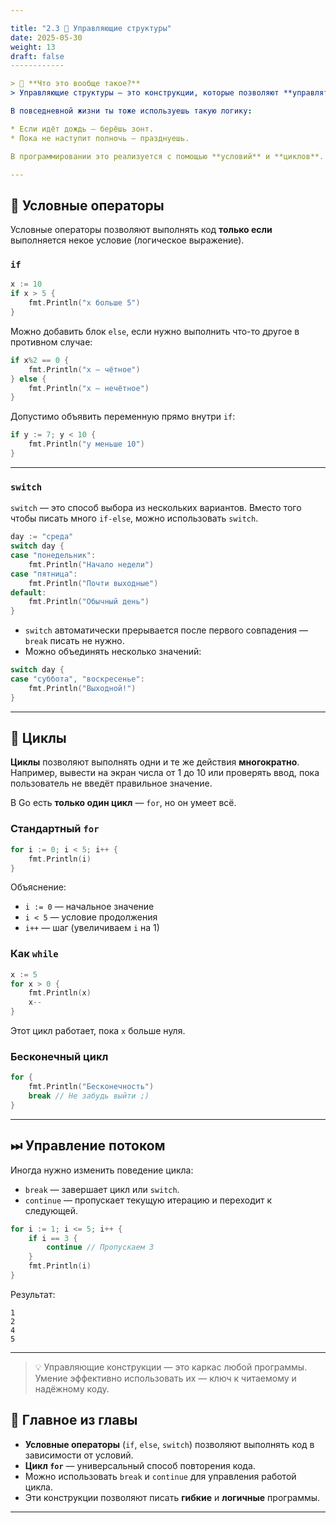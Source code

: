 ```yaml
---

title: "2.3 🔀 Управляющие структуры"
date: 2025-05-30
weight: 13
draft: false
------------

> 💬 **Что это вообще такое?**
> Управляющие структуры — это конструкции, которые позволяют **управлять ходом выполнения программы**. Благодаря им, мы можем сказать компьютеру: «если A, то сделай B», или «выполняй C до тех пор, пока не станет D».

В повседневной жизни ты тоже используешь такую логику:

* Если идёт дождь — берёшь зонт.
* Пока не наступит полночь — празднуешь.

В программировании это реализуется с помощью **условий** и **циклов**. Давай разбираться по порядку.

---
```


## 🧭 Условные операторы

Условные операторы позволяют выполнять код **только если** выполняется некое условие (логическое выражение).

### `if`

```go
x := 10
if x > 5 {
    fmt.Println("x больше 5")
}
```

Можно добавить блок `else`, если нужно выполнить что-то другое в противном случае:

```go
if x%2 == 0 {
    fmt.Println("x — чётное")
} else {
    fmt.Println("x — нечётное")
}
```

Допустимо объявить переменную прямо внутри `if`:

```go
if y := 7; y < 10 {
    fmt.Println("y меньше 10")
}
```

---

### `switch`

`switch` — это способ выбора из нескольких вариантов. Вместо того чтобы писать много `if-else`, можно использовать `switch`.

```go
day := "среда"
switch day {
case "понедельник":
    fmt.Println("Начало недели")
case "пятница":
    fmt.Println("Почти выходные")
default:
    fmt.Println("Обычный день")
}
```

- `switch` автоматически прерывается после первого совпадения — `break` писать не нужно.
- Можно объединять несколько значений:

```go
switch day {
case "суббота", "воскресенье":
    fmt.Println("Выходной!")
}
```

---

## 🔁 Циклы

**Циклы** позволяют выполнять одни и те же действия **многократно**. Например, вывести на экран числа от 1 до 10 или проверять ввод, пока пользователь не введёт правильное значение.

В Go есть **только один цикл** — `for`, но он умеет всё.

### Стандартный `for`

```go
for i := 0; i < 5; i++ {
    fmt.Println(i)
}
```

Объяснение:

- `i := 0` — начальное значение
- `i < 5` — условие продолжения
- `i++` — шаг (увеличиваем `i` на 1)

### Как `while`

```go
x := 5
for x > 0 {
    fmt.Println(x)
    x--
}
```

Этот цикл работает, пока `x` больше нуля.

### Бесконечный цикл

```go
for {
    fmt.Println("Бесконечность")
    break // Не забудь выйти ;)
}
```

---

## ⏭ Управление потоком

Иногда нужно изменить поведение цикла:

- `break` — завершает цикл или `switch`.
- `continue` — пропускает текущую итерацию и переходит к следующей.

```go
for i := 1; i <= 5; i++ {
    if i == 3 {
        continue // Пропускаем 3
    }
    fmt.Println(i)
}
```

Результат:

```
1
2
4
5
```

---

> 💡 Управляющие конструкции — это каркас любой программы. Умение эффективно использовать их — ключ к читаемому и надёжному коду.

## 📌 Главное из главы

- **Условные операторы** (`if`, `else`, `switch`) позволяют выполнять код в зависимости от условий.
- **Цикл `for`** — универсальный способ повторения кода.
- Можно использовать `break` и `continue` для управления работой цикла.
- Эти конструкции позволяют писать **гибкие** и **логичные** программы.

---
